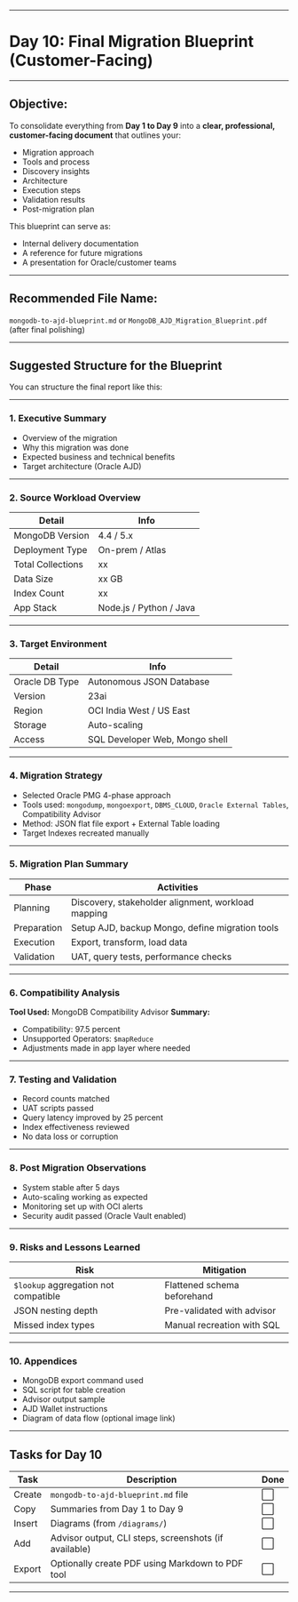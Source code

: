 
---

# Day 10: Final Migration Blueprint (Customer-Facing)

---

## Objective:

To consolidate everything from **Day 1 to Day 9** into a **clear, professional, customer-facing document** that outlines your:

* Migration approach
* Tools and process
* Discovery insights
* Architecture
* Execution steps
* Validation results
* Post-migration plan

This blueprint can serve as:

* Internal delivery documentation
* A reference for future migrations
* A presentation for Oracle/customer teams

---

## Recommended File Name:

`mongodb-to-ajd-blueprint.md` or `MongoDB_AJD_Migration_Blueprint.pdf` (after final polishing)

---

## Suggested Structure for the Blueprint

You can structure the final report like this:

---

### 1. Executive Summary

* Overview of the migration
* Why this migration was done
* Expected business and technical benefits
* Target architecture (Oracle AJD)

---

### 2. Source Workload Overview

| Detail            | Info                    |
| ----------------- | ----------------------- |
| MongoDB Version   | 4.4 / 5.x               |
| Deployment Type   | On-prem / Atlas         |
| Total Collections | xx                      |
| Data Size         | xx GB                   |
| Index Count       | xx                      |
| App Stack         | Node.js / Python / Java |

---

### 3. Target Environment

| Detail         | Info                           |
| -------------- | ------------------------------ |
| Oracle DB Type | Autonomous JSON Database       |
| Version        | 23ai                           |
| Region         | OCI India West / US East       |
| Storage        | Auto-scaling                   |
| Access         | SQL Developer Web, Mongo shell |

---

### 4. Migration Strategy

* Selected Oracle PMG 4-phase approach
* Tools used: `mongodump`, `mongoexport`, `DBMS_CLOUD`, `Oracle External Tables`, Compatibility Advisor
* Method: JSON flat file export + External Table loading
* Target Indexes recreated manually

---

### 5. Migration Plan Summary

| Phase       | Activities                                         |
| ----------- | -------------------------------------------------- |
| Planning    | Discovery, stakeholder alignment, workload mapping |
| Preparation | Setup AJD, backup Mongo, define migration tools    |
| Execution   | Export, transform, load data                       |
| Validation  | UAT, query tests, performance checks               |

---

### 6. Compatibility Analysis

**Tool Used:** MongoDB Compatibility Advisor
**Summary:**

* Compatibility: 97.5 percent
* Unsupported Operators: `$mapReduce`
* Adjustments made in app layer where needed

---

### 7. Testing and Validation

* Record counts matched
* UAT scripts passed
* Query latency improved by 25 percent
* Index effectiveness reviewed
* No data loss or corruption

---

### 8. Post Migration Observations

* System stable after 5 days
* Auto-scaling working as expected
* Monitoring set up with OCI alerts
* Security audit passed (Oracle Vault enabled)

---

### 9. Risks and Lessons Learned

| Risk                                 | Mitigation                  |
| ------------------------------------ | --------------------------- |
| `$lookup` aggregation not compatible | Flattened schema beforehand |
| JSON nesting depth                   | Pre-validated with advisor  |
| Missed index types                   | Manual recreation with SQL  |

---

### 10. Appendices

* MongoDB export command used
* SQL script for table creation
* Advisor output sample
* AJD Wallet instructions
* Diagram of data flow (optional image link)

---

## Tasks for Day 10

| Task   | Description                                           | Done |
| ------ | ----------------------------------------------------- | ---- |
| Create | `mongodb-to-ajd-blueprint.md` file                    | ⬜    |
| Copy   | Summaries from Day 1 to Day 9                         | ⬜    |
| Insert | Diagrams (from `/diagrams/`)                          | ⬜    |
| Add    | Advisor output, CLI steps, screenshots (if available) | ⬜    |
| Export | Optionally create PDF using Markdown to PDF tool      | ⬜    |

---


